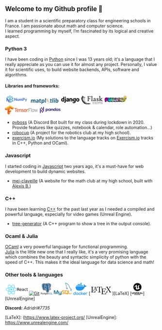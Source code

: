## Welcome to my Github profile 👋
I am a student in a scientific preparatory class for engineering schools in France. I am passionate about math and computer science. <br>
I learned programming by myself, I’m fascinated by its logical and creative aspect.

### Python 3
I have been coding in [Python] since I was 13 years old; it's a language that I really appreciate as you can use it for almost any project. 
Personally, I value it for scientific uses, to build website backends, APIs, software and algorithms.

#### Libraries and frameworks:
[![Numpy](img/Numpy.png)][Numpy]
[![Matplotlib](img/Matplotlib.png)][Matplotlib]
[![Django](img/Django.png)][Django]
[![Flask](img/Flask.png)][Flask]
[![Pygame](img/Pygame.png)][Pygame]
[![Tensorflow](img/Tensorflow.png)][Tensorflow]
[![Pandas](img/Pandas.png)][Pandas]

- [pyboss](https://github.com/ajayat/pyboss) 
  (A Discord Bot built for my class during lockdown in 2020. Provide features like quizzes, notebook & calendar, role automation...)
- [robocup](https://github.com/ajayat/robocup) (A project for the robotics club at my high school).
- [exercism.io](https://github.com/ajayat/exercism.io)
  (My solutions to the language tracks on [Exercism.io](https://exercism.io/) tracks in C++, Python and OCaml).

### Javascript
I started coding in [Javascript] two years ago, it's a must-have for web development to build dynamic websites.

 - [mej-claveille](https://github.com/ajayat/mej-claveille) (A website for the math club at my high school, built with
   [Alexis B.](https://github.com/alexba6))

### C++
I have been learning [C++] for the past last year as I needed a compiled and powerful language, especially for video games (Unreal Engine).
- [tree-generator](https://github.com/ajayat/tree-generator) 
  (A C++ program to show a  tree in the output console).

### Ocaml & Julia
[OCaml] a very powerful language for functional programming. <br>
[Julia] is the little new one that I really like, it's a very promising language which combines the beauty and syntactic simplicity of python with the speed of C++. This makes it the ideal language for data science and math!

### Other tools & languages
[![React](img/React.png)][React]
[![Git](https://img.icons8.com/color/50/000000/git.png)][Git]
[![PostgreSQL](img/PostgreSQL.png)][PostgreSQL]
[![MySQL](img/MySQL.png)][MySQL]
[![Docker](img/Docker.png)][Docker]
[![LaTeX](img/LaTeX.png)][LaTeX]
[![UnrealEngine](img/UE5.png)][UnrealEngine]

**Discord:** *Adridri#7735*

[Python]: https://python.org/
[C++]: https://www.cplusplus.com/
[OCaml]: https://ocaml.org/
[Julia]: https://julialang.org/
[Javascript]: https://developer.mozilla.org/fr/docs/Web/JavaScript
[Numpy]: https://numpy.org/
[Matplotlib]: https://matplotlib.org/
[Django]: https://www.djangoproject.com/
[Flask]: https://flask.palletsprojects.com/
[Pygame]: https://www.pygame.org/
[Tensorflow]: https://www.tensorflow.org/
[Pandas]: https://pandas.pydata.org/
[React]: https://fr.reactjs.org/
[Git]: https://git-scm.com/
[PostgreSQL]: https://www.postgresql.org/
[MySQL]: https://www.mysql.com/
[Docker]: https://www.docker.com/
[LaTeX]: (https://www.latex-project.org/
[UnrealEngine]: https://www.unrealengine.com/
